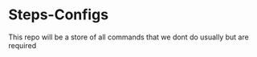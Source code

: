 # Steps-Configs
This repo will be a store of all commands that we dont do usually but are required 
